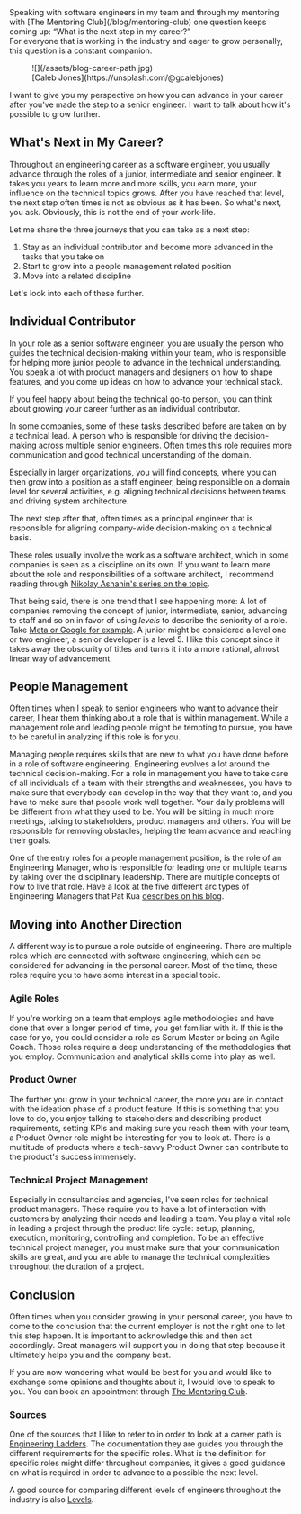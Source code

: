 <div class="post__intro" markdown="1">
Speaking with software engineers in my team and through my mentoring with [The Mentoring Club](/blog/mentoring-club) one question keeps coming up: &ldquo;What is the next step in my career?&rdquo;<br>
For everyone that is working in the industry and eager to grow personally, this question is a constant companion.
</div>

<figure class="image image--block" markdown="1">
  ![](/assets/blog-career-path.jpg)

<figcaption class="image__caption image__caption--no-border" markdown="1">
  <span class="image__caption__copywrite">[Caleb Jones](https://unsplash.com/@gcalebjones)</span>
</figcaption>
</figure>

I want to give you my perspective on how you can advance in your career after you've made the step to a senior engineer. I want to talk about how it's possible to grow further.

## What's Next in My Career?

Throughout an engineering career as a software engineer, you usually advance through the roles of a junior, intermediate and senior engineer. It takes you years to learn more and more skills, you earn more, your influence on the technical topics grows.
After you have reached that level, the next step often times is not as obvious as it has been. So what's next, you ask. Obviously, this is not the end of your work-life.

Let me share the three journeys that you can take as a next step:

1. Stay as an individual contributor and become more advanced in the tasks that you take on
2. Start to grow into a people management related position
3. Move into a related discipline

Let's look into each of these further.

## Individual Contributor

In your role as a senior software engineer, you are usually the person who guides the technical decision-making within your team, who is responsible for helping more junior people to advance in the technical understanding. You speak a lot with product managers and designers on how to shape features, and you come up ideas on how to advance your technical stack.

If you feel happy about being the technical go-to person, you can think about growing your career further as an individual contributor.

In some companies, some of these tasks described before are taken on by a technical lead. A person who is responsible for driving the decision-making across multiple senior engineers. Often times this role requires more communication and good technical understanding of the domain.

Especially in larger organizations, you will find concepts, where you can then grow into a position as a staff engineer, being responsible on a domain level for several activities, e.g. aligning technical decisions between teams and driving system architecture.

The next step after that, often times as a principal engineer that is responsible for aligning company-wide decision-making on a technical basis.

These roles usually involve the work as a software architect, which in some companies is seen as a discipline on its own. If you want to learn more about  the role and responsibilities of a software architect, I recommend reading through [Nikolay Ashanin's series on the topic](https://medium.com/@nvashanin/the-path-to-becoming-a-software-architect-de53f1cb310a).

That being said, there is one trend that I see happening more: A lot of companies removing the concept of junior, intermediate, senior, advancing to staff and so on in favor of using _levels_ to describe the seniority of a role. Take [Meta or Google for example](https://www.levels.fyi/?compare=Google,Facebook&track=Software%20Engineer). A junior might be considered a level one or two engineer, a senior developer is a level 5.
I like this concept since it takes away the obscurity of titles and turns it into a more rational, almost linear way of advancement.

## People Management

Often times when I speak to senior engineers who want to advance their career, I hear them thinking about a role that is within management.
While a management role and leading people might be tempting to pursue, you have to be careful in analyzing if this role is for you.

Managing people requires skills that are new to what you have done before in a role of software engineering. Engineering evolves a lot around the technical decision-making. For a role in management you have to take care of all individuals of a team with their strengths and weaknesses, you have to make sure that everybody can develop in the way that they want to, and you have to make sure that people work well together.
Your daily problems will be different from what they used to be. You will be sitting in much more meetings, talking to stakeholders, product managers and others. You will be responsible for removing obstacles, helping the team advance and reaching their goals.

One of the entry roles for a people management position, is the role of an Engineering Manager, who is responsible for leading one or multiple teams by taking over the disciplinary leadership. There are multiple concepts of how to live that role. Have a look at the five different arc types of Engineering Managers that Pat Kua [describes on his blog](https://www.patkua.com/blog/5-engineering-manager-archetypes/).

## Moving into Another Direction

A different way is to pursue a role outside of engineering. There are multiple roles which are connected with software engineering, which can be considered for advancing in the personal career. Most of the time, these roles require you to have some interest in a special topic.

### Agile Roles

If you're working on a team that employs agile methodologies and have done that over a longer period of time, you get familiar with it. If this is the case for yo, you could consider a role as Scrum Master or being an Agile Coach.
Those roles require a deep understanding of the methodologies that you employ. Communication and analytical skills come into play as well.

### Product Owner

The further you grow in your technical career, the more you are in contact with the ideation phase of a product feature. If this is something that you love to do, you enjoy talking to stakeholders and describing product requirements, setting KPIs and making sure you reach them with your team, a Product Owner role might be interesting for you to look at.
There is a multitude of products where a tech-savvy Product Owner can contribute to the product's success immensely.

### Technical Project Management

Especially in consultancies and agencies, I've seen roles for technical product managers. These require you to have a lot of interaction with customers by analyzing their needs and leading a team. You play a vital role in leading a project through the product life cycle: setup, planning, execution, monitoring, controlling and completion.
To be an effective technical project manager, you must make sure that your communication skills are great, and you are able to manage the technical complexities throughout the duration of a project.

## Conclusion

Often times when you consider growing in your personal career, you have to come to the conclusion that the current employer is not the right one to let this step happen. It is important to acknowledge this and then act accordingly. Great managers will support you in doing that step because it ultimately helps you and the company best.

If you are now wondering what would be best for you and would like to exchange some opinions and thoughts about it, I would love to speak to you. You can book an appointment through [The Mentoring Club](/blog/mentoring-club).

### Sources

One of the sources that I like to refer to in order to look at a career path is [Engineering Ladders](http://www.engineeringladders.com/). The documentation they are guides you through the different requirements for the specific roles. What is the definition for specific roles might differ throughout companies, it gives a good guidance on what is required in order to advance to a possible the next level.

A good source for comparing different levels of engineers throughout the industry is also [Levels](https://www.levels.fyi/).
